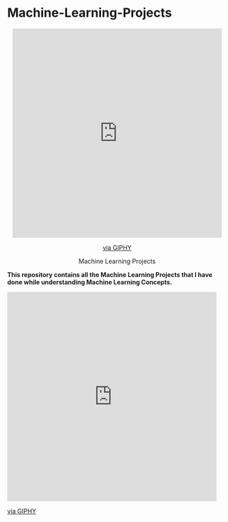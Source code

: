 # Machine-Learning-Projects
<div Align="center">
  <iframe src="https://giphy.com/embed/n6mEMqAuYOQ8l8qcEE" width="480" height="480" frameBorder="0" class="giphy-embed" allowFullScreen></iframe><p><a href="https://giphy.com/gifs/n6mEMqAuYOQ8l8qcEE">via GIPHY</a></p>
Machine Learning Projects </a></h1></div>
  
**This repository contains all the Machine Learning Projects that I have done while understanding Machine Learning Concepts.**


<iframe src="https://giphy.com/embed/n6mEMqAuYOQ8l8qcEE" width="480" height="480" frameBorder="0" class="giphy-embed" allowFullScreen></iframe><p><a href="https://giphy.com/gifs/n6mEMqAuYOQ8l8qcEE">via GIPHY</a></p>
